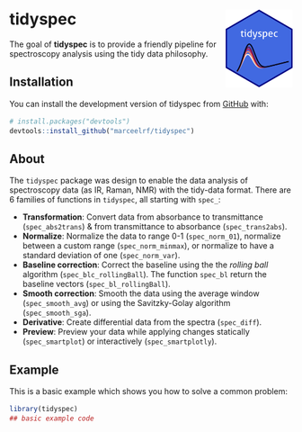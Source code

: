 
<!-- README.md is generated from README.Rmd. Please edit that file -->

# tidyspec <img src="tidyspec_ggplot2.png" align="right" height="138" alt="" />

<!-- badges: start -->
<!-- badges: end -->

The goal of **tidyspec** is to provide a friendly pipeline for
spectroscopy analysis using the tidy data philosophy.

## Installation

You can install the development version of tidyspec from
[GitHub](https://github.com/) with:

``` r
# install.packages("devtools")
devtools::install_github("marceelrf/tidyspec")
```

## About

The `tidyspec` package was design to enable the data analysis of
spectroscopy data (as IR, Raman, NMR) with the tidy-data format. There
are 6 families of functions in `tidyspec`, all starting with `spec_`:

- **Transformation**: Convert data from absorbance to transmittance
  (`spec_abs2trans`) & from transmittance to absorbance
  (`spec_trans2abs`).  
- **Normalize**: Normalize the data to range 0-1 (`spec_norm_01`),
  normalize between a custom range (`spec_norm_minmax`), or normalize to
  have a standard deviation of one (`spec_norm_var`).  
- **Baseline correction**: Correct the baseline using the the *rolling
  ball* algorithm (`spec_blc_rollingBall`). The function `spec_bl`
  return the baseline vectors (`spec_bl_rollingBall`).
- **Smooth correction**: Smooth the data using the average window
  (`spec_smooth_avg`) or using the Savitzky-Golay algorithm
  (`spec_smooth_sga`).  
- **Derivative**: Create differential data from the spectra
  (`spec_diff`).  
- **Preview**: Preview your data while applying changes statically
  (`spec_smartplot`) or interactively (`spec_smartplotly`).

## Example

This is a basic example which shows you how to solve a common problem:

``` r
library(tidyspec)
## basic example code
```
